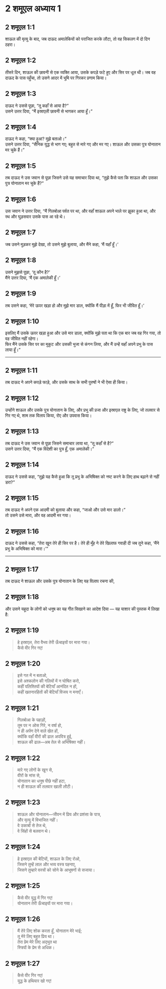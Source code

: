 # 2 शमूएल अध्याय 1

## 2 शमूएल 1:1

शाऊल की मृत्यु के बाद, जब दाऊद अमालेकियों को पराजित करके लौटा, तो वह सिकलग में दो दिन ठहरा।

## 2 शमूएल 1:2

तीसरे दिन, शाऊल की छावनी से एक व्यक्ति आया, उसके कपड़े फटे हुए और सिर पर धूल थी। जब वह दाऊद के पास पहुँचा, तो उसने आदर में भूमि पर गिरकर प्रणाम किया।

## 2 शमूएल 1:3

दाऊद ने उससे पूछा, “तू कहाँ से आया है?”  
उसने उत्तर दिया, “मैं इस्राएली छावनी से भागकर आया हूँ।”

## 2 शमूएल 1:4

दाऊद ने कहा, “क्या हुआ? मुझे बताओ।”  
उसने उत्तर दिया, “सैनिक युद्ध से भाग गए; बहुत से मारे गए और मर गए। शाऊल और उसका पुत्र योनातान मर चुके हैं।”

## 2 शमूएल 1:5

तब दाऊद ने उस जवान से पूछा जिसने उसे यह समाचार दिया था, “तुझे कैसे पता कि शाऊल और उसका पुत्र योनातान मर चुके हैं?”

## 2 शमूएल 1:6

उस जवान ने उत्तर दिया, “मैं गिलबोआ पर्वत पर था, और वहाँ शाऊल अपने भाले पर झुका हुआ था, और रथ और घुड़सवार उसके पास आ रहे थे।

## 2 शमूएल 1:7

जब उसने मुड़कर मुझे देखा, तो उसने मुझे बुलाया, और मैंने कहा, ‘मैं यहाँ हूँ।’

## 2 शमूएल 1:8

उसने मुझसे पूछा, ‘तू कौन है?’  
मैंने उत्तर दिया, ‘मैं एक अमालेकी हूँ।’

## 2 शमूएल 1:9

तब उसने कहा, ‘मेरे ऊपर खड़ा हो और मुझे मार डाल, क्योंकि मैं पीड़ा में हूँ, फिर भी जीवित हूँ।’

## 2 शमूएल 1:10

इसलिए मैं उसके ऊपर खड़ा हुआ और उसे मार डाला, क्योंकि मुझे पता था कि एक बार जब वह गिर गया, तो वह जीवित नहीं रहेगा।  
फिर मैंने उसके सिर पर का मुकुट और उसकी भुजा से कंगन लिया, और मैं उन्हें यहाँ अपने प्रभु के पास लाया हूँ।”

---

## 2 शमूएल 1:11

तब दाऊद ने अपने कपड़े फाड़े, और उसके साथ के सभी पुरुषों ने भी ऐसा ही किया।

## 2 शमूएल 1:12

उन्होंने शाऊल और उसके पुत्र योनातान के लिए, और प्रभु की प्रजा और इस्राएल राष्ट्र के लिए, जो तलवार से गिर गए थे, शाम तक विलाप किया, रोए और उपवास किया।

## 2 शमूएल 1:13

तब दाऊद ने उस जवान से पूछा जिसने समाचार लाया था, “तू कहाँ से है?”  
उसने उत्तर दिया, “मैं एक विदेशी का पुत्र हूँ, एक अमालेकी।”

## 2 शमूएल 1:14

दाऊद ने उससे कहा, “तुझे यह कैसे हुआ कि तू प्रभु के अभिषिक्त को नष्ट करने के लिए हाथ बढ़ाने से नहीं डरा?”

## 2 शमूएल 1:15

तब दाऊद ने अपने एक आदमी को बुलाया और कहा, “जाओ और उसे मार डालो।”  
तो उसने उसे मारा, और वह आदमी मर गया।

## 2 शमूएल 1:16

दाऊद ने उससे कहा, “तेरा खून तेरे ही सिर पर है। तेरे ही मुँह ने तेरे खिलाफ गवाही दी जब तूने कहा, ‘मैंने प्रभु के अभिषिक्त को मारा।’”

---

## 2 शमूएल 1:17

तब दाऊद ने शाऊल और उसके पुत्र योनातान के लिए यह विलाप रचना की,

## 2 शमूएल 1:18

और उसने यहूदा के लोगों को धनुष का यह गीत सिखाने का आदेश दिया — यह याशार की पुस्तक में लिखा है:

## 2 शमूएल 1:19

> हे इस्राएल, तेरा वैभव तेरी ऊँचाइयों पर मारा गया।  
> कैसे वीर गिर गए!

## 2 शमूएल 1:20

> इसे गत में न बताओ,  
> इसे अश्कलोन की गलियों में न घोषित करो,  
> कहीं पलिश्तियों की बेटियाँ आनंदित न हों,  
> कहीं खतनारहितों की बेटियाँ विजय न मनाएँ।

## 2 शमूएल 1:21

> गिलबोआ के पहाड़ों,  
> तुम पर न ओस गिरे, न वर्षा हो,  
> न ही अर्पण देने वाले खेत हों,  
> क्योंकि वहाँ वीरों की ढाल अपवित्र हुई,  
> शाऊल की ढाल—अब तेल से अभिषिक्त नहीं।

## 2 शमूएल 1:22

> मारे गए लोगों के खून से,  
> वीरों के मांस से,  
> योनातान का धनुष पीछे नहीं हटा,  
> न ही शाऊल की तलवार खाली लौटी।

## 2 शमूएल 1:23

> शाऊल और योनातान—जीवन में प्रिय और प्रशंसा के पात्र,  
> और मृत्यु में विभाजित नहीं।  
> वे उकाबों से तेज थे,  
> वे सिंहों से बलवान थे।

## 2 शमूएल 1:24

> हे इस्राएल की बेटियों, शाऊल के लिए रोओ,  
> जिसने तुम्हें लाल और भव्य वस्त्र पहनाए,  
> जिसने तुम्हारे वस्त्रों को सोने के आभूषणों से सजाया।

## 2 शमूएल 1:25

> कैसे वीर युद्ध में गिर गए!  
> योनातान तेरी ऊँचाइयों पर मारा गया।

## 2 शमूएल 1:26

> मैं तेरे लिए शोक करता हूँ, योनातान मेरे भाई;  
> तू मेरे लिए बहुत प्रिय था।  
> तेरा प्रेम मेरे लिए अद्भुत था  
> स्त्रियों के प्रेम से अधिक।

## 2 शमूएल 1:27

> कैसे वीर गिर गए!  
> युद्ध के हथियार खो गए!
